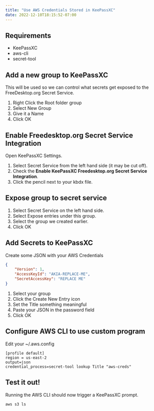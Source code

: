 ```yaml
---
title: "Use AWS Credentials Stored in KeePassXC"
date: 2022-12-10T18:15:52-07:00
---
```


## Requirements

- KeePassXC
- aws-cli
- secret-tool

## Add a new group to KeePassXC

This will be used so we can control what secrets get exposed to the FreeDesktop.org Secret Service.

1. Right Click the Root folder group
1. Select New Group
1. Give it a Name
1. Click OK

## Enable Freedesktop.org Secret Service Integration

Open KeePassXC Settings.

1. Select Secret Service from the left hand side (it may be cut off).
1. Check the **Enable KeePassXC Freedesktop.org Secret Service Integration**.
1. Click the pencil next to your kbdx file.

## Expose group to secret service

1. Select Secret Service on the left hand side.
1. Select Expose entries under this group.
1. Select the group we created earlier.
1. Click OK

## Add Secrets to KeePassXC
Create some JSON with your AWS Credentials

```json
{
    "Version": 1,
    "AccessKeyId": "AKIA-REPLACE-ME",
    "SecretAccessKey": "REPLACE ME"
}
```

1. Select your group
1. Click the Create New Entry icon
1. Set the Title something meaningful
1. Paste your JSON in the password field
1. Click OK

## Configure AWS CLI to use custom program
Edit your ~/.aws.config

```
[profile default]
region = us-east-2
output=json
credential_process=secret-tool lookup Title "aws-creds"
```

## Test it out!

Running the AWS CLI should now trigger a KeePassXC prompt.

```bash
aws s3 ls
```
